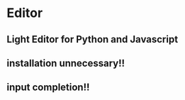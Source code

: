 # Editor
## Light Editor for Python and Javascript
##  installation unnecessary!!
##  input completion!!
